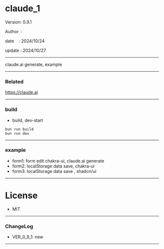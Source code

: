 ﻿# claude_1

 Version: 0.9.1

 Author  :
 
 date    : 2024/10/24

 update : 2024/10/27 

***

claude.ai generate, example

***
### Related

https://claude.ai

***
### build

* build, dev-start

```
bun run build
bun run dev
```


***
### example

* form1: form edit chakra-ui, claude.ai generate
* form2: localStorage data save, chakra-ui
* form3: localStorage  data save , shadcn/ui

*** 
# License

* MIT

***
### ChangeLog

* VER_0_9_1: new

***

